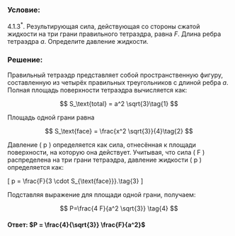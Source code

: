 ###  Условие:

$4.1.3^*.$ Результирующая сила, действующая со стороны сжатой жидкости на три грани правильного тетраэдра, равна $F$. Длина ребра тетраэдра $a$. Определите давление жидкости.

###  Решение:

Правильный тетраэдр представляет собой пространственную фигуру, составленную из четырёх правильных треугольников с длиной ребра $a$. Полная площадь поверхности тетраэдра вычисляется как:

$$
S_\text{total} = a^2 \sqrt{3}\tag{1}
$$

Площадь одной грани равна

$$
S_\text{face} = \frac{x^2 \sqrt{3}}{4}\tag{2}
$$

Давление \( p \) определяется как сила, отнесённая к площади поверхности, на которую она действует. Учитывая, что сила \( F \) распределена на три грани тетраэдра, давление жидкости \( p \) определяется как:

\[
p = \frac{F}{3 \cdot S_{\text{face}}}.\tag{3}
\]

Подставляя выражение для площади одной грани, получаем:

$$
P=\frac{4 F}{a^2 \sqrt{3}} \tag{4}
$$

####  Ответ: $P = \frac{4}{\sqrt{3}} \frac{F}{a^2}$